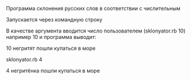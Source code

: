 Программа склонения русских слов в соответствии с числительным

Запускается через командную строку

В качестве аргумента вводится число пользователем (sklonyator.rb 10) например 10 и программа выводит:

10 негритят пошли купаться в море

sklonyator.rb 4

4 негритёнка пошли купаться в море